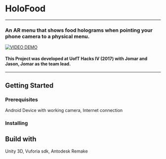 # HoloFood
___
### An AR menu that shows food holograms when pointing your phone camera to a physical menu.


[![VIDEO DEMO](http://imgur.com/txVeihv.png)](https://www.youtube.com/watch?v=tlqAQPlresc "VIDEO DEMO")

#### This Project was developed at UofT Hacks IV (2017) with Jomar and Jason, Jomar as the team lead.
___

## Getting Started
### Prerequisites
Android Device with working camera, Internet connection

### Installing

## Build with
Unity 3D, Vuforia sdk, Antodesk Remake

